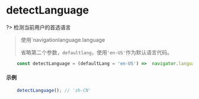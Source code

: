 # detectLanguage

?>  检测当前用户的首选语言

>  使用`navigationlanguage.language
> 
> 省略第二个参数，`defaultlang`，使用`'en-US'`作为默认语言代码。

```js
	const detectLanguage = (defaultLang = 'en-US') =>  navigator.language || (Array.isArray(navigator.languages) && navigator.languages[0]) || defaultLang;
```

#### 示例

```js
	detectLanguage(); // 'zh-CN'
```